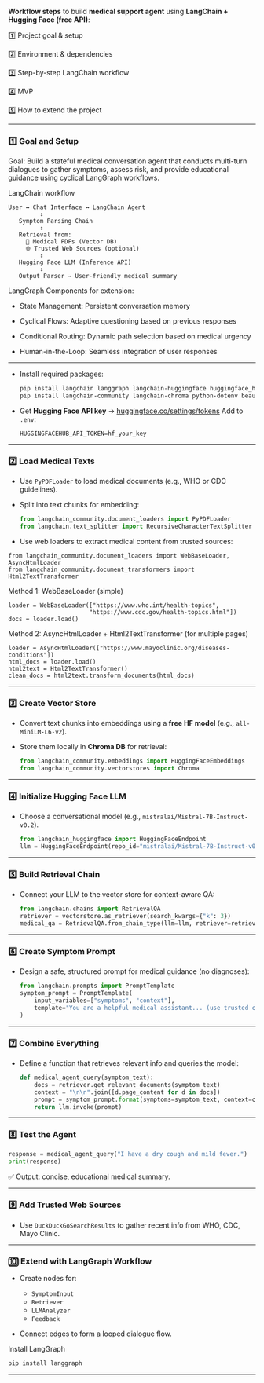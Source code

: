 **Workflow steps** to build **medical support agent** using **LangChain + Hugging Face (free API)**:


1️⃣ Project goal & setup

2️⃣ Environment & dependencies

3️⃣ Step-by-step LangChain workflow 

4️⃣ MVP

5️⃣ How to extend the project

---

### **1️⃣ Goal and Setup**

Goal: Build a stateful medical conversation agent that conducts multi-turn dialogues to gather symptoms, assess risk, and provide educational guidance using cyclical LangGraph workflows.

LangChain workflow 
```
User ↔ Chat Interface ↔ LangChain Agent
         ↕
   Symptom Parsing Chain
         ↕
   Retrieval from:
     📄 Medical PDFs (Vector DB)
     🌐 Trusted Web Sources (optional)
         ↕
   Hugging Face LLM (Inference API)
         ↕
   Output Parser → User-friendly medical summary
```

LangGraph Components for extension:

- State Management: Persistent conversation memory

- Cyclical Flows: Adaptive questioning based on previous responses

- Conditional Routing: Dynamic path selection based on medical urgency

- Human-in-the-Loop: Seamless integration of user responses

---

* Install required packages:

  ```bash
  pip install langchain langgraph langchain-huggingface huggingface_hub 
  pip install langchain-community langchain-chroma python-dotenv beautifulsoup4 
  ```

* Get **Hugging Face API key** → [huggingface.co/settings/tokens](https://huggingface.co/settings/tokens)
  Add to `.env`:

  ```
  HUGGINGFACEHUB_API_TOKEN=hf_your_key
  ```

---

### **2️⃣ Load Medical Texts**

* Use `PyPDFLoader` to load medical documents (e.g., WHO or CDC guidelines).
* Split into text chunks for embedding:

  ```python
  from langchain_community.document_loaders import PyPDFLoader
  from langchain.text_splitter import RecursiveCharacterTextSplitter
  ```

* Use web loaders to extract medical content from trusted sources:

``` 
from langchain_community.document_loaders import WebBaseLoader, AsyncHtmlLoader
from langchain_community.document_transformers import Html2TextTransformer
```

Method 1: WebBaseLoader (simple)

```
loader = WebBaseLoader(["https://www.who.int/health-topics", 
                       "https://www.cdc.gov/health-topics.html"])
docs = loader.load()
  ```

Method 2: AsyncHtmlLoader + Html2TextTransformer (for multiple pages)

  ```
loader = AsyncHtmlLoader(["https://www.mayoclinic.org/diseases-conditions"])
html_docs = loader.load()
html2text = Html2TextTransformer()
clean_docs = html2text.transform_documents(html_docs)
  ```
---

### **3️⃣ Create Vector Store**

* Convert text chunks into embeddings using a **free HF model** (e.g., `all-MiniLM-L6-v2`).
* Store them locally in **Chroma DB** for retrieval:

  ```python
  from langchain_community.embeddings import HuggingFaceEmbeddings
  from langchain_community.vectorstores import Chroma
  ```

---

### **4️⃣ Initialize Hugging Face LLM**

* Choose a conversational model (e.g., `mistralai/Mistral-7B-Instruct-v0.2`).

  ```python
  from langchain_huggingface import HuggingFaceEndpoint
  llm = HuggingFaceEndpoint(repo_id="mistralai/Mistral-7B-Instruct-v0.2", temperature=0.3)
  ```

---

### **5️⃣ Build Retrieval Chain**

* Connect your LLM to the vector store for context-aware QA:

  ```python
  from langchain.chains import RetrievalQA
  retriever = vectorstore.as_retriever(search_kwargs={"k": 3})
  medical_qa = RetrievalQA.from_chain_type(llm=llm, retriever=retriever)
  ```

---

### **6️⃣ Create Symptom Prompt**

* Design a safe, structured prompt for medical guidance (no diagnoses):

  ```python
  from langchain.prompts import PromptTemplate
  symptom_prompt = PromptTemplate(
      input_variables=["symptoms", "context"],
      template="You are a helpful medical assistant... (use trusted context)"
  )
  ```

---

### **7️⃣ Combine Everything**

* Define a function that retrieves relevant info and queries the model:

  ```python
  def medical_agent_query(symptom_text):
      docs = retriever.get_relevant_documents(symptom_text)
      context = "\n\n".join([d.page_content for d in docs])
      prompt = symptom_prompt.format(symptoms=symptom_text, context=context)
      return llm.invoke(prompt)
  ```

---

### **8️⃣ Test the Agent**

```python
response = medical_agent_query("I have a dry cough and mild fever.")
print(response)
```

✅ Output: concise, educational medical summary.

---

### **9️⃣ Add Trusted Web Sources**

* Use `DuckDuckGoSearchResults` to gather recent info from WHO, CDC, Mayo Clinic.

---

### **🔟 Extend with LangGraph Workflow**

* Create nodes for:

  * `SymptomInput`
  * `Retriever`
  * `LLMAnalyzer`
  * `Feedback`
* Connect edges to form a looped dialogue flow.

Install LangGraph
```bash
pip install langgraph
```

---



